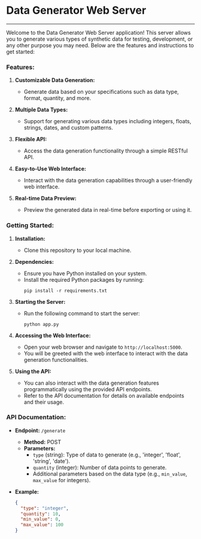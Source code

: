 # Data Generator Web Server

---

Welcome to the Data Generator Web Server application! This server allows you to generate various types of synthetic data for testing, development, or any other purpose you may need. Below are the features and instructions to get started:

### Features:

1. **Customizable Data Generation:**
   - Generate data based on your specifications such as data type, format, quantity, and more.

2. **Multiple Data Types:**
   - Support for generating various data types including integers, floats, strings, dates, and custom patterns.

3. **Flexible API:**
   - Access the data generation functionality through a simple RESTful API.

4. **Easy-to-Use Web Interface:**
   - Interact with the data generation capabilities through a user-friendly web interface.

5. **Real-time Data Preview:**
   - Preview the generated data in real-time before exporting or using it.

### Getting Started:

1. **Installation:**
   - Clone this repository to your local machine.

2. **Dependencies:**
   - Ensure you have Python installed on your system.
   - Install the required Python packages by running:
     ```
     pip install -r requirements.txt
     ```

3. **Starting the Server:**
   - Run the following command to start the server:
     ```
     python app.py
     ```

4. **Accessing the Web Interface:**
   - Open your web browser and navigate to `http://localhost:5000`.
   - You will be greeted with the web interface to interact with the data generation functionalities.

5. **Using the API:**
   - You can also interact with the data generation features programmatically using the provided API endpoints.
   - Refer to the API documentation for details on available endpoints and their usage.

### API Documentation:

- **Endpoint:** `/generate`
  - **Method:** POST
  - **Parameters:**
    - `type` (string): Type of data to generate (e.g., 'integer', 'float', 'string', 'date').
    - `quantity` (integer): Number of data points to generate.
    - Additional parameters based on the data type (e.g., `min_value`, `max_value` for integers).

- **Example:**
  ```json
  {
    "type": "integer",
    "quantity": 10,
    "min_value": 0,
    "max_value": 100
  }
